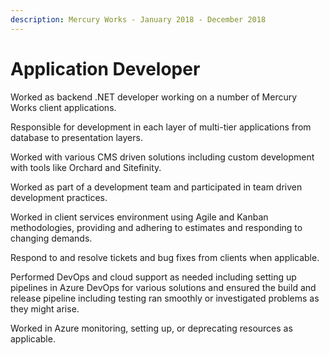 ```yaml
---
description: Mercury Works - January 2018 - December 2018
---
```


# Application Developer

Worked as backend .NET developer working on a number of Mercury Works client applications. 

Responsible for development in each layer of multi-tier applications from database to presentation layers.

 Worked with various CMS driven solutions including custom development with tools like Orchard and Sitefinity. 

Worked as part of a development team and participated in team driven development practices. 

Worked in client services environment using Agile and Kanban methodologies, providing and adhering to estimates and responding to changing demands.

Respond to and resolve tickets and bug fixes from clients when applicable. 

Performed DevOps and cloud support as needed including setting up pipelines in Azure DevOps for various solutions and ensured the build and release pipeline including testing ran smoothly or investigated problems as they might arise. 

Worked in Azure monitoring, setting up, or deprecating resources as applicable.

